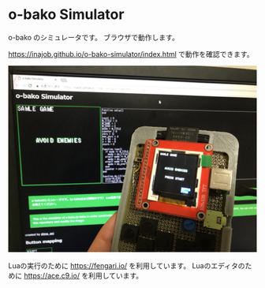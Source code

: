 # o-bako Simulator

o-bako のシミュレータです。
ブラウザで動作します。

https://inajob.github.io/o-bako-simulator/index.html で動作を確認できます。

![docs/screenshot](ogp.jpg)

Luaの実行のために https://fengari.io/ を利用しています。
Luaのエディタのために https://ace.c9.io/ を利用しています。
